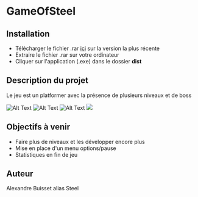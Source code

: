 # GameOfSteel 

## Installation
* Télécharger le fichier .rar [ici](https://github.com/Steelataure/Platformer/releases) sur la version la plus récente
* Extraire le fichier .rar sur votre ordinateur
* Cliquer sur l'application (.exe) dans le dossier **dist**

## Description du projet

Le jeu est un platformer avec la présence de plusieurs niveaux et de boss

![Alt Text](https://media.giphy.com/media/1xWPIIFLUX7zRWFXTe/giphy.gif)
![Alt Text](https://media.giphy.com/media/O6ny2FQJcX8vicYppB/giphy.gif)
![Alt Text](https://media.giphy.com/media/p6RQldiaryF2UbxlaJ/giphy.gif)
![](https://zupimages.net/up/21/14/k1lq.png)

## Objectifs à venir
* Faire plus de niveaux et les développer encore plus
* Mise en place d'un menu options/pause
* Statistiques en fin de jeu

## Auteur
Alexandre Buisset alias Steel


